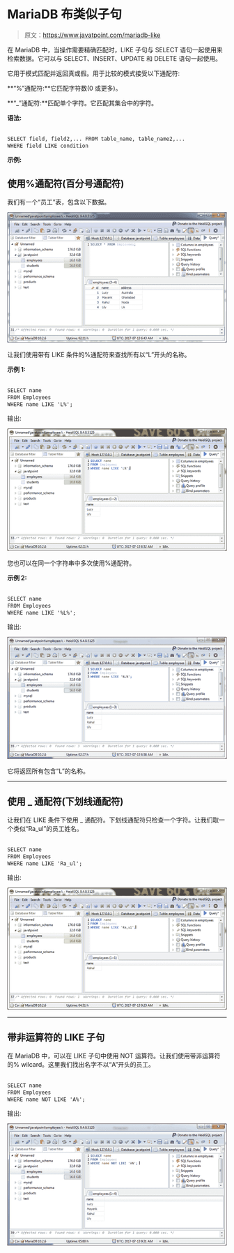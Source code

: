 # MariaDB 布类似子句

> 原文：<https://www.javatpoint.com/mariadb-like>

在 MariaDB 中，当操作需要精确匹配时，LIKE 子句与 SELECT 语句一起使用来检索数据。它可以与 SELECT、INSERT、UPDATE 和 DELETE 语句一起使用。

它用于模式匹配并返回真或假。用于比较的模式接受以下通配符:

**“%”通配符:**它匹配字符数(0 或更多)。

**“_”通配符:**匹配单个字符。它匹配其集合中的字符。

**语法:**

```

SELECT field, field2,... FROM table_name, table_name2,...
WHERE field LIKE condition 

```

**示例:**

## 使用%通配符(百分号通配符)

我们有一个“员工”表，包含以下数据。

![Mariadb like clause 1](img/958b446ce5b808d4e2634851ef81613d.png)

让我们使用带有 LIKE 条件的%通配符来查找所有以“L”开头的名称。

**示例 1:**

```

SELECT name
FROM Employees
WHERE name LIKE 'L%';

```

输出:

![Mariadb like clause 2](img/caeeb0cc649b238fa16324864d509233.png)

您也可以在同一个字符串中多次使用%通配符。

**示例 2:**

```

SELECT name
FROM Employees
WHERE name LIKE '%L%';

```

输出:

![Mariadb like clause 3](img/cf33a423401725bc07562760326eac4f.png)

它将返回所有包含“L”的名称。

* * *

## 使用 _ 通配符(下划线通配符)

让我们在 LIKE 条件下使用 _ 通配符。下划线通配符只检查一个字符。让我们取一个类似“Ra_ul”的员工姓名。

```

SELECT name
FROM Employees
WHERE name LIKE 'Ra_ul'; 

```

输出:

![Mariadb like clause 4](img/157ab3d10798426010c7b3889af36d87.png)

* * *

## 带非运算符的 LIKE 子句

在 MariaDB 中，可以在 LIKE 子句中使用 NOT 运算符。让我们使用带非运算符的% wilcard。这里我们找出名字不以“A”开头的员工。

```

SELECT name
FROM Employees
WHERE name NOT LIKE 'A%'; 

```

输出:

![Mariadb like clause 5](img/7823727a45d2a489f273358414a25eba.png)